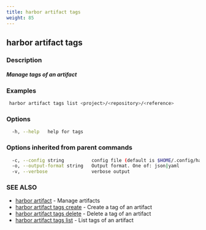 ```yaml
---
title: harbor artifact tags
weight: 85
---
```

## harbor artifact tags

### Description

##### Manage tags of an artifact

### Examples

```sh
 harbor artifact tags list <project>/<repository>/<reference>
```

### Options

```sh
  -h, --help   help for tags
```

### Options inherited from parent commands

```sh
  -c, --config string          config file (default is $HOME/.config/harbor-cli/config.yaml)
  -o, --output-format string   Output format. One of: json|yaml
  -v, --verbose                verbose output
```

### SEE ALSO

* [harbor artifact](harbor-artifact.md)	 - Manage artifacts
* [harbor artifact tags create](harbor-artifact-tags-create.md)	 - Create a tag of an artifact
* [harbor artifact tags delete](harbor-artifact-tags-delete.md)	 - Delete a tag of an artifact
* [harbor artifact tags list](harbor-artifact-tags-list.md)	 - List tags of an artifact

